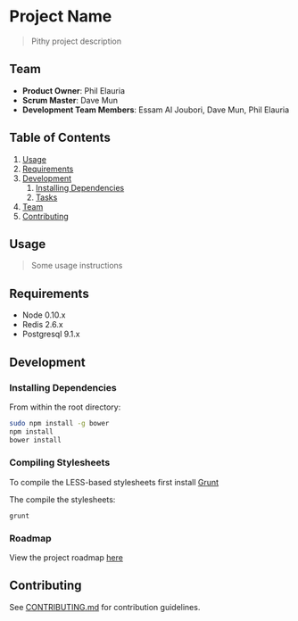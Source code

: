 # Project Name

> Pithy project description

## Team

  - __Product Owner__: Phil Elauria
  - __Scrum Master__: Dave Mun
  - __Development Team Members__: Essam Al Joubori, Dave Mun, Phil Elauria

## Table of Contents

1. [Usage](#Usage)
1. [Requirements](#requirements)
1. [Development](#development)
    1. [Installing Dependencies](#installing-dependencies)
    1. [Tasks](#tasks)
1. [Team](#team)
1. [Contributing](#contributing)

## Usage

> Some usage instructions

## Requirements

- Node 0.10.x
- Redis 2.6.x
- Postgresql 9.1.x

## Development

### Installing Dependencies

From within the root directory:

```sh
sudo npm install -g bower
npm install
bower install
```

### Compiling Stylesheets

To compile the LESS-based stylesheets first install [Grunt](http://getbootstrap.com/getting-started/#grunt)

The compile the stylesheets:

```grunt```

### Roadmap

View the project roadmap [here](LINK_TO_PROJECT_ISSUES)


## Contributing

See [CONTRIBUTING.md](CONTRIBUTING.md) for contribution guidelines.
